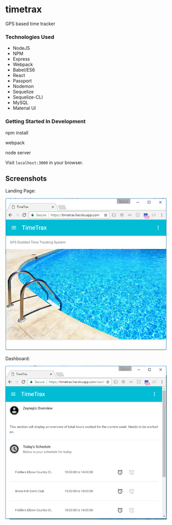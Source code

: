 # timetrax
GPS based time tracker

### Technologies Used

  * NodeJS
  * NPM
  * Express
  * Webpack
  * Babel/ES6
  * React
  * Passport
  * Nodemon
  * Sequelize
  * Sequelize-CLI
  * MySQL
  * Material UI
  
### Getting Started In Development

npm install

webpack 

node server

Visit `localhost:3000` in your browser.

## Screenshots

Landing Page:

![Landing Page](LandingPage.PNG)

Dashboard:

![Dashboard](Dashboard.PNG)